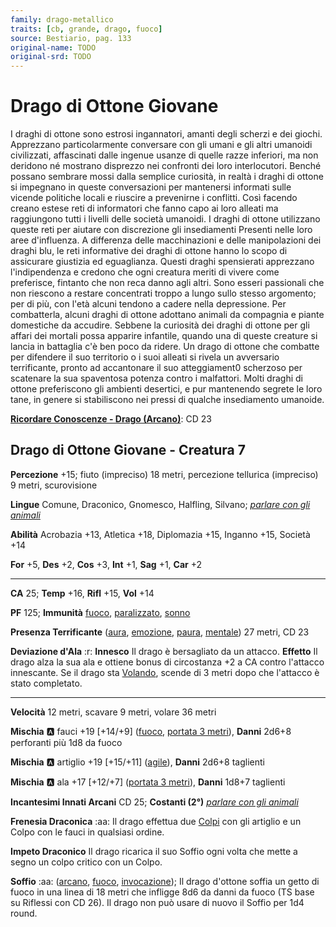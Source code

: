 ```yaml
---
family: drago-metallico
traits: [cb, grande, drago, fuoco]
source: Bestiario, pag. 133
original-name: TODO
original-srd: TODO
---
```


# Drago di Ottone Giovane

I draghi di ottone sono estrosi ingannatori, amanti degli scherzi e dei giochi. Apprezzano particolarmente conversare con gli umani e gli altri umanoidi civilizzati, affascinati dalle ingenue usanze di quelle razze inferiori, ma non deridono né mostrano disprezzo nei confronti dei loro interlocutori. Benché possano sembrare mossi dalla semplice curiosità, in realtà i draghi di ottone si impegnano in queste conversazioni per mantenersi informati sulle vicende politiche locali e riuscire a prevenirne i conflitti. Così facendo creano estese reti di informatori che fanno capo ai loro alleati ma raggiungono tutti i livelli delle società umanoidi. I draghi di ottone utilizzano queste reti per aiutare con discrezione gli insediamenti Presenti nelle loro aree d'influenza. A differenza delle macchinazioni e delle manipolazioni dei draghi blu, le reti informative dei draghi di ottone hanno lo scopo di assicurare giustizia ed eguaglianza. Questi draghi spensierati apprezzano l'indipendenza e credono che ogni creatura meriti di vivere come preferisce, fintanto che non reca danno agli altri. Sono esseri passionali che non riescono a restare concentrati troppo a lungo sullo stesso argomento; per di più, con l'età alcuni tendono a cadere nella depressione. Per combatterla, alcuni draghi di ottone adottano animali da compagnia e piante domestiche da accudire. Sebbene la curiosità dei draghi di ottone per gli affari dei mortali possa apparire infantile, quando una di queste creature si lancia in battaglia c'è ben poco da ridere. Un drago di ottone che combatte per difendere il suo territorio o i suoi alleati si rivela un avversario terrificante, pronto ad accantonare il suo atteggiament0 scherzoso per scatenare la sua spaventosa potenza contro i malfattori. Molti draghi di ottone preferiscono gli ambienti desertici, e pur mantenendo segrete le loro tane, in genere si stabiliscono nei pressi di qualche insediamento umanoide.

**[Ricordare Conoscenze - Drago (Arcano)](/azioni/ricordare-conoscenze)**: CD 23

## Drago di Ottone Giovane - Creatura 7

**Percezione** +15; fiuto (impreciso) 18 metri, percezione tellurica (impreciso) 9 metri, scurovisione

**Lingue** Comune, Draconico, Gnomesco, Halfling, Silvano; *[parlare con gli animali](/incantesimi/parlare-con-gli-animali)*

**Abilità** Acrobazia +13, Atletica +18, Diplomazia +15, Inganno +15, Società +14

**For** +5, **Des** +2, **Cos** +3, **Int** +1, **Sag** +1, **Car** +2

***

**CA** 25; **Temp** +16, **Rifl** +15, **Vol** +14

**PF** 125; **Immunità** [fuoco](/tratti/fuoco), [paralizzato](/tratti/paralizzato), [sonno](/tratti/sonno)

**Presenza Terrificante** ([aura](/tratti/aura), [emozione](/tratti/emozione), [paura](/tratti/paura), [mentale](/tratti/mentale)) 27 metri, CD 23

**Deviazione d'Ala** :r: **Innesco** Il drago è bersagliato da un attacco. **Effetto** Il drago alza la sua ala e ottiene bonus di circostanza +2 a CA contro l'attacco innescante. Se il drago sta [Volando](/azioni/volare), scende di 3 metri dopo che l'attacco è stato completato.

***

**Velocità** 12 metri, scavare 9 metri, volare 36 metri

**Mischia** :a: fauci +19 \[+14/+9] ([fuoco](/tratti/fuoco), [portata 3 metri](/tratti/portata)), **Danni** 2d6+8 perforanti più 1d8 da fuoco

**Mischia** :a: artiglio +19 \[+15/+11] ([agile](/tratti/agile)), **Danni** 2d6+8 taglienti

**Mischia** :a: ala +17 \[+12/+7] ([portata 3 metri](/tratti/portata)), **Danni** 1d8+7 taglienti

**Incantesimi Innati Arcani** CD 25; **Costanti (2°)** *[parlare con gli animali](/incantesimi/parlare-con-gli-animali)*

**Frenesia Draconica** :aa: Il drago effettua due [Colpi](/azioni/colpire) con gli artiglio e un Colpo con le fauci in qualsiasi ordine.

**Impeto Draconico** Il drago ricarica il suo Soffio ogni volta che mette a segno un colpo critico con un Colpo.

**Soffio** :aa: ([arcano](/tratti/arcano), [fuoco](/tratti/fuoco), [invocazione](/tratti/invocazione)); Il drago d'ottone soffia un getto di fuoco in una linea di 18 metri che infligge 8d6 da danni da fuoco (TS base su Riflessi con CD 26). Il drago non può usare di nuovo il Soffio per 1d4 round.
